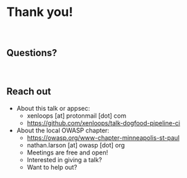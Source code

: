 # Thank you!

<br />

## Questions?

<br />

## Reach out
* About this talk or appsec: 
  * xenloops [at] protonmail [dot] com
  * https://github.com/xenloops/talk-dogfood-pipeline-ci
* About the local OWASP chapter: 
  * https://owasp.org/www-chapter-minneapolis-st-paul
  * nathan.larson [at] owasp [dot] org
  * Meetings are free and open!
  * Interested in giving a talk?
  * Want to help out?

<br /><br /><br />
